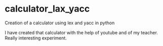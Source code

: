 # calculator_lax_yacc
Creation of a calculator using lex and yacc in python

I have created that calculator with the help of youtube and of my teacher. Really interesting experiment. 
